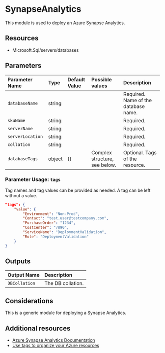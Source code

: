 # SynapseAnalytics

This module is used to deploy an Azure Synapse Analytics.

## Resources

- Microsoft.Sql/servers/databases

## Parameters

| Parameter Name | Type | Default Value | Possible values | Description |
| :-             | :-   | :-            | :-              | :-          |
| `databaseName` | string | | | Required. Name of the database name.
| `skuName` | string | | | Required.
| `serverName` | string | | | Required.
| `serverLocation` | string | | | Required.
| `collation` | string | | | Required.
| `databaseTags` | object | {} | Complex structure, see below. | Optional. Tags of the resource.

### Parameter Usage: `tags`

Tag names and tag values can be provided as needed. A tag can be left without a value.

```json
"tags": {
    "value": {
        "Environment": "Non-Prod",
        "Contact": "test.user@testcompany.com",
        "PurchaseOrder": "1234",
        "CostCenter": "7890",
        "ServiceName": "DeploymentValidation",
        "Role": "DeploymentValidation"
    }
}
```

## Outputs

| Output Name | Description |
| :- | :- |
| `DBCollation` | The DB collation. |

## Considerations

This is a generic module for deploying a Synapse Analytics.

## Additional resources

- [Azure Synapse Analytics Documentation](https://docs.microsoft.com/en-us/azure/synapse-analytics/sql-data-warehouse/)
- [Use tags to organize your Azure resources](https://docs.microsoft.com/en-us/azure/azure-resource-manager/resource-group-using-tags)
